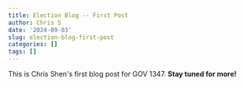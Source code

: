 ```yaml
---
title: Election Blog -- First Post
author: Chris S
date: '2024-09-03'
slug: election-blog-first-post
categories: []
tags: []
---
```


This is Chris Shen's first blog post for GOV 1347. **Stay tuned for more!**